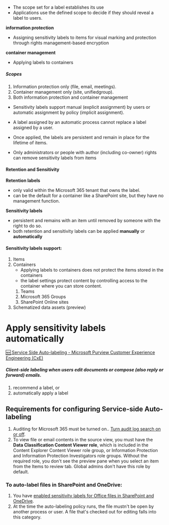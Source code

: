 
* The scope set for a label establishes its use
* Applications use the defined scope to decide if they should reveal a label to users.

**information protection**
* Assigning sensitivity labels to items for visual marking and protection through rights management-based encryption

**container management**
* Applying labels to containers


##### Scopes
1. Information protection only (file, email, meetings).
2. Container management only (site, unifiedgroup).
3. Both information protection and container management


* Sensitivity labels support manual (explicit assignment) by users or automatic assignment by policy (implicit assignment). 
* A label assigned by an automatic process cannot replace a label assigned by a user.

* Once applied, the labels are persistent and remain in place for the lifetime of items. 
* Only administrators or people with author (including co-owner) rights can remove sensitivity labels from items


#### Retention and Sensitivity

**Retention labels**

* only valid within the Microsoft 365 tenant that owns the label. 
* can be the default for a container like a SharePoint site, but they have no management function.

**Sensitivity labels**
* persistent and remains with an item until removed by someone with the right to do so.
* both retention and sensitivity labels can be applied **manually** or **automatically**


#### Sensitivity labels support:
1. Items
2. Containers
	* Applying labels to containers does not protect the items stored in the containers
	* the label settings protect content by controlling access to the container where you can store content.
	1. Teams
	2. Microsoft 365 Groups
	3. SharePoint Online sites
4. Schematized data assets (preview)




# Apply sensitivity labels automatically

[🆕 Service Side Auto-labeling - Microsoft Purview Customer Experience Engineering (CxE)](https://microsoft.github.io/ComplianceCxE/playbooks/service-side-auto-labeling/)

##### Client-side labeling when users edit documents or compose (also reply or forward) emails.
1. recommend a label, or
2. automatically apply a label




## Requirements for configuring Service-side Auto-labeling

1. Auditing for Microsoft 365 must be turned on.. [Turn audit log search on or off](https://docs.microsoft.com/en-us/microsoft-365/compliance/turn-audit-log-search-on-or-off?view=o365-worldwide).
2. To view file or email contents in the source view, you must have the **Data Classification Content Viewer role**, which is included in the Content Explorer Content Viewer role group, or Information Protection and Information Protection Investigators role groups. Without the required role, you don't see the preview pane when you select an item from the Items to review tab. Global admins don't have this role by default.

### To auto-label files in SharePoint and OneDrive:
1. You have [enabled sensitivity labels for Office files in SharePoint and OneDrive](https://docs.microsoft.com/en-us/microsoft-365/compliance/sensitivity-labels-sharepoint-onedrive-files?view=o365-worldwide).
2. At the time the auto-labeling policy runs, the file mustn't be open by another process or user. A file that's checked out for editing falls into this category.